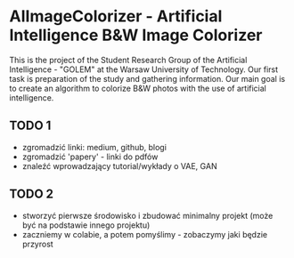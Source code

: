 # AIImageColorizer - Artificial Intelligence B&W Image Colorizer
This is the project of the Student Research Group of  the Artificial Intelligence - "GOLEM" at the Warsaw University of Technology. Our first task is preparation of the study and gathering information. Our main goal is to create an algorithm to colorize B&W photos with the use of artificial intelligence.

## TODO 1
* zgromadzić linki: medium, github, blogi
* zgromadzić 'papery' - linki do pdfów
* znaleźć wprowadzający tutorial/wykłady o VAE, GAN

## TODO 2 
* stworzyć pierwsze środowisko i zbudować minimalny projekt (może być na podstawie innego projektu)
* zaczniemy w colabie, a potem pomyślimy - zobaczymy jaki będzie przyrost




